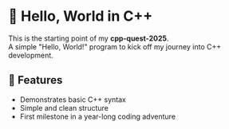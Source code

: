 # 👋 Hello, World in C++

This is the starting point of my **cpp-quest-2025**.  
A simple "Hello, World!" program to kick off my journey into C++ development.

## 🚀 Features
- Demonstrates basic C++ syntax
- Simple and clean structure
- First milestone in a year-long coding adventure
